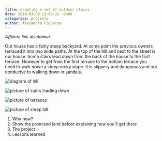 ```yaml
---
title: Creating a set of outdoor stairs
date: 2018-03-08 13:06:22 -0400
categories: projects
author: Alejandro Figueroa
---
```


_Affiliate link disclaimer_

Our house has a fairly steep backyard. At some point the previous owners terraced it into two wide paths. At the top of the hill and next to the street is our house. Some stairs lead down from the back of the house to the first terrace. However to get from the first terrace to the bottom terrace you need to walk down a steep rocky slope. It is slippery and dangerous and not conducive to walking down in sandals.

![diagram of hill](/diagram.jpg)

![picture of stairs leading down](/picture_of_stairs_leading_down.jpg)

![picture of terraces](/picture_of_terraces.jpg)

![picture of steep hill](/picture_of_steep_hill.jpg)

1) Why now?
1) Show the promised land before explaining how you’ll get there
1) The project
1) Lessons learned
